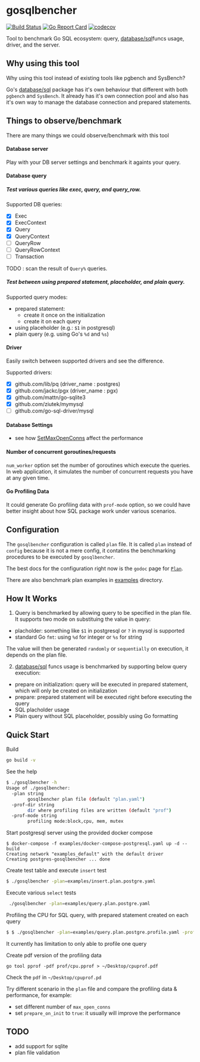 # gosqlbencher

[![Build Status](https://travis-ci.org/iwanbk/gosqlbencher.svg?branch=master)](https://travis-ci.org/iwanbk/gosqlbencher)
[![Go Report Card](https://goreportcard.com/badge/github.com/iwanbk/gosqlbencher)](https://goreportcard.com/report/github.com/iwanbk/gosqlbencher)
[![codecov](https://codecov.io/gh/iwanbk/gosqlbencher/branch/master/graph/badge.svg)](https://codecov.io/gh/iwanbk/gosqlbencher)

Tool to benchmark Go SQL ecosystem: query, [database/sql](https://golang.org/pkg/database/sql/)funcs usage, driver, and the server.

## Why using this tool 

Why using this tool instead of existing tools like pgbench and SysBench?

Go's [database/sql](https://golang.org/pkg/database/sql/) package has it's own behaviour that different with 
both `pgbench` and `SysBench`. It already has it's own connection pool and also has it's own way to manage
the database connection and prepared statements.

## Things to observe/benchmark

There are many things we could observe/benchmark with this tool

#### Database server

Play with your DB server settings and benchmark it againts your query.

#### Database query

##### Test various queries like exec, query, and query_row.

Supported DB queries:
- [x] Exec
- [x] ExecContext
- [x] Query
- [x] QueryContext
- [ ] QueryRow
- [ ] QueryRowContext
- [ ] Transaction

TODO : scan the result of `Query%` queries.

##### Test between using prepared statement, placeholder, and plain query.

Supported query modes:
- prepared statement:
  - create it once on the initialization
  - create it on each query
- using placeholder (e.g.: `$1` in postgresql)
- plain query (e.g. using Go's `%d` and `%s`)

#### Driver

Easily switch between supported drivers and see the difference.

Supported drivers:
- [x] github.com/lib/pq (driver_name : postgres)
- [x] github.com/jackc/pgx (driver_name : pgx)
- [x] github.com/mattn/go-sqlite3
- [x] github.com/ziutek/mymysql
- [ ] github.com/go-sql-driver/mysql

#### Database Settings

- see how [SetMaxOpenConns](golang.org/pkg/database/sql/#DB.SetMaxOpenConns) affect the performance

#### Number of concurrent goroutines/requests

`num_worker` option set the number of goroutines which execute the queries.
In web application, it simulates the number of concurrent requests you have at any given time.

#### Go Profiling Data

It could generate Go profiling data with `prof-mode` option, so we could have better insight about how SQL package work under various scenarios.

## Configuration

The `gosqlbencher` configuration is called `plan` file. It is called `plan` instead of `config` because it is not a mere config, it contatins the benchmarking procedures to be executed by `gosqlbencher`.

The best docs for the configuration right now is the `godoc` page for [`Plan`](https://godoc.org/github.com/iwanbk/gosqlbencher/plan#Plan).

There are also benchmark plan examples in [examples](./examples) directory.

## How It Works

1. Query is benchmarked by allowing query to be specified in the plan file. It supports two mode on substituing the value in query:
- placholder: something like `$1` in postgresql or `?` in mysql is supported
- standard Go `fmt`: using `%d` for integer or `%s` for string

The value will then be generated `randomly` or `sequentially` on execution, it depends on the plan file.

2. [database/sql](https://golang.org/pkg/database/sql/) funcs usage is benchmarked by supporting below query execution:
- prepare on initialization: query will be executed in prepared statement, which will only be created on initialization
- prepare: prepared statement will be executed right before executing the query
- SQL placholder usage
- Plain query without SQL placeholder, possibly using Go formatting

## Quick Start

Build
```bash
go build -v
```

See the help

```bash
$ ./gosqlbencher -h
Usage of ./gosqlbencher:
  -plan string
        gosqlbencher plan file (default "plan.yaml")
  -prof-dir string
        dir where profiling files are written (default "prof")
  -prof-mode string
        profiling mode:block,cpu, mem, mutex

```

Start postgresql server using the provided docker compose
```
$ docker-compose -f examples/docker-compose-postgresql.yaml up -d --build
Creating network "examples_default" with the default driver
Creating postgres-gosqlbencher ... done
```

Create test table and execute `insert` test
```bash
$ ./gosqlbencher -plan=examples/insert.plan.postgre.yaml 
```

Execute various `select` tests
```bash
 ./gosqlbencher -plan=examples/query.plan.postgre.yaml 
```

Profiling the CPU for SQL query, with prepared statement created on each query
```bash
$ $ ./gosqlbencher -plan=examples/query.plan.postgre.profile.yaml -prof-mode=cpu -prof-dir=prof
```
It currently has limitation to only able to profile one query

Create pdf version of the profiling data
```
go tool pprof -pdf prof/cpu.pprof > ~/Desktop/cpuprof.pdf
```
Check the `pdf` in `~/Desktop/cpuprof.pd`

Try different scenario in the `plan` file and compare the profiling data & performance, for example:
- set different number of `max_open_conns`
- set `prepare_on_init` to `true`: it usually will improve the performance

## TODO

- add support for sqlite
- plan file validation